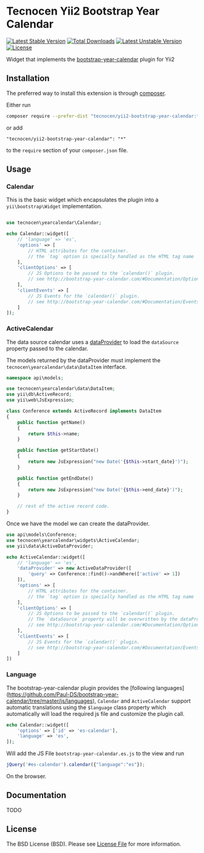 # Tecnocen Yii2 Bootstrap Year Calendar

[![Latest Stable Version](https://poser.pugx.org/tecnocen/yii2-bootstrap-year-calendar/v/stable)](https://packagist.org/packages/tecnocen/yii2-bootstrap-year-calendar) [![Total Downloads](https://poser.pugx.org/tecnocen/yii2-bootstrap-year-calendar/downloads)](https://packagist.org/packages/tecnocen/yii2-bootstrap-year-calendar) [![Latest Unstable Version](https://poser.pugx.org/tecnocen/yii2-bootstrap-year-calendar/v/unstable)](https://packagist.org/packages/tecnocen/yii2-bootstrap-year-calendar) [![License](https://poser.pugx.org/tecnocen/yii2-bootstrap-year-calendar/license)](https://packagist.org/packages/tecnocen/yii2-bootstrap-year-calendar)

Widget that implements the [bootstrap-year-calendar](http://www.bootstrap-year-calendar.com/) plugin for Yii2

## Installation

The preferred way to install this extension is through [composer](http://getcomposer.org/download/).

Either run

```bash
composer require --prefer-dist "tecnocen/yii2-bootstrap-year-calendar:*"
```

or add

```
"tecnocen/yii2-bootstrap-year-calendar": "*"
```

to the `require` section of your `composer.json` file.

## Usage

### Calendar

This is the basic widget which encapsulates the plugin into a `yii\bootstrap\Widget` implementation.

```php

use tecnocen\yearcalendar\Calendar;

echo Calendar::widget([
    // 'language' => 'es',
    'options' => [
        // HTML attributes for the container.
        // the `tag` option is specially handled as the HTML tag name
    ],
    'clientOptions' => [
        // JS Options to be passed to the `calendar()` plugin.
        // see http://bootstrap-year-calendar.com/#Documentation/Options
    ],
    'clientEvents' => [
        // JS Events for the `calendar()` plugin.
        // see http://bootstrap-year-calendar.com/#Documentation/Events
    ]
]);
```

### ActiveCalendar

The data source calendar uses a [dataProvider](http://www.yiiframework.com/doc-2.0/yii-data-dataproviderinterface.html) to load the `dataSource` property passed to the calendar.

The models returned by the dataProvider must implement the `tecnocen\yearcalendar\data\DataItem` interface.

```php
namespace api\models;

use tecnocen\yearcalendar\data\DataItem;
use yii\db\ActiveRecord;
use yii\web\JsExpression;

class Conference extends ActiveRecord implements DataItem
{
    public function getName()
    {
        return $this->name;
    }

    public function getStartDate()
    {
        return new JsExpression("new Date('{$this->start_date}')");
    }

    public function getEndDate()
    {
        return new JsExpression("new Date('{$this->end_date}')");
    }

    // rest of the active record code.
}
```

Once we have the model we can create the dataProvider.

```php
use api\models\Conference;
use tecnocen\yearcalendar\widgets\ActiveCalendar;
use yii\data\ActiveDataProvider;

echo ActiveCalendar::widget([
    // 'language' => 'es',
    'dataProvider' => new ActiveDataProvider([
        'query' => Conference::find()->andWhere(['active' => 1])
    ]),
    'options' => [
        // HTML attributes for the container.
        // the `tag` option is specially handled as the HTML tag name
    ],
    'clientOptions' => [
        // JS Options to be passed to the `calendar()` plugin.
        // The `dataSource` property will be overwritten by the dataProvider.
        // see http://bootstrap-year-calendar.com/#Documentation/Options
    ],
    'clientEvents' => [
        // JS Events for the `calendar()` plugin.
        // see http://bootstrap-year-calendar.com/#Documentation/Events
    ]
])
```

### Language

The bootstrap-year-calendar plugin provides the [following languages]
(https://github.com/Paul-DS/bootstrap-year-calendar/tree/master/js/languages),
`Calendar` and `ActiveCalendar` support automatic translations using the
`$language` class property which automatically will load the required js file
and customize the plugin call.

```php
echo Calendar::widget([
    'options' => ['id' => 'es-calendar'],
    'language' => 'es',
]);
```

Will add the JS File `bootstrap-year-calendar.es.js` to the view and run

```js
jQuery('#es-calendar').calendar({"language":"es"});
```

On the browser.

## Documentation

TODO

## License

The BSD License (BSD). Please see [License File](LICENSE.md) for more information.
